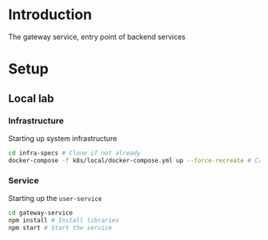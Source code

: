 # Introduction
The gateway service, entry point of backend services

# Setup
## Local lab
### Infrastructure
Starting up system infrastructure
```sh
cd infra-specs # Clone if not already
docker-compose -f k8s/local/docker-compose.yml up --force-recreate # Create up all system infrastructures
```
### Service
Starting up the `user-service`
```sh
cd gateway-service
npm install # Install libraries
npm start # Start the service
```
